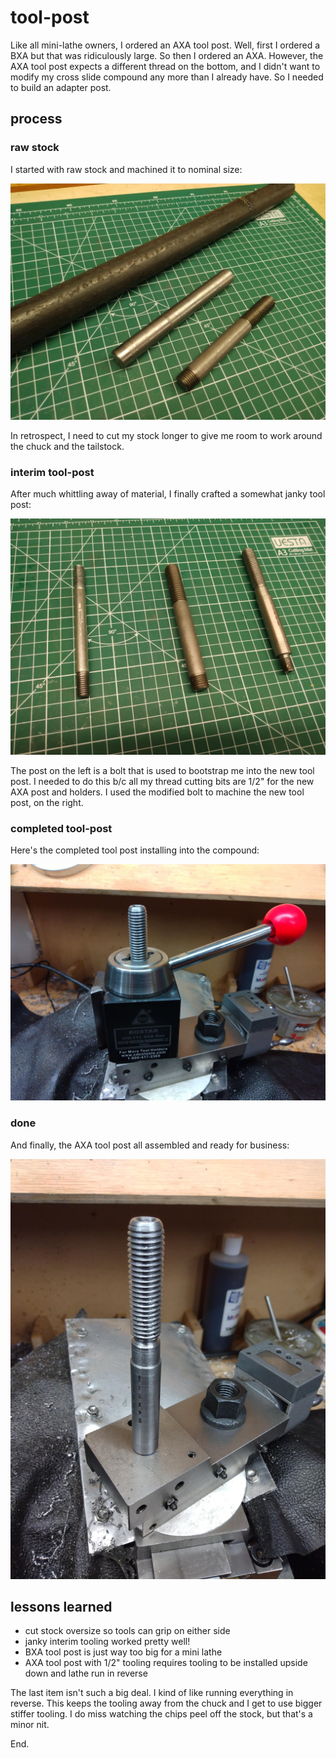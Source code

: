# tool-post

Like all mini-lathe owners, I ordered an AXA tool post. Well, first I ordered a BXA but that 
was ridiculously large. So then I ordered an AXA. However, the AXA tool post expects a different
thread on the bottom, and I didn't want to modify my cross slide compound any more than I
already have. So I needed to build an adapter post.

## process

### raw stock

I started with raw stock and machined it to nominal size:

![raw stock](projects/tool-post/photos/tool-post-raw-stock.jpeg)

In retrospect, I need to cut my stock longer to give me room to work around the chuck and
the tailstock.


### interim tool-post

After much whittling away of material, I finally crafted a somewhat janky tool post:

![tool-posts](projects/tool-post/photos/tool-posts.jpeg)

The post on the left is a bolt that is used to bootstrap me into the new tool post. I
needed to do this b/c all my thread cutting bits are 1/2" for the new AXA post and 
holders. I used the modified bolt to machine the new tool post, on the right.

### completed tool-post

Here's the completed tool post installing into the compound:

![tool-post in cross slide](projects/tool-post/photos/tool-post-complete.jpeg)

### done

And finally, the AXA tool post all assembled and ready for business:

![tool-post installed](projects/tool-post/photos/tool-post-installing.jpeg)

## lessons learned

* cut stock oversize so tools can grip on either side
* janky interim tooling worked pretty well!
* BXA tool post is just way too big for a mini lathe
* AXA tool post with 1/2" tooling requires tooling to be installed upside down and lathe run in reverse

The last item isn't such a big deal. I kind of like running everything in reverse. This keeps the tooling
away from the chuck and I get to use bigger stiffer tooling. I do miss watching the chips peel off the
stock, but that's a minor nit.

End.
